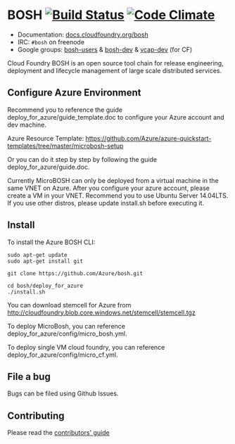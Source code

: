 # BOSH [![Build Status](https://travis-ci.org/cloudfoundry/bosh.png?branch=master)](https://travis-ci.org/cloudfoundry/bosh) [![Code Climate](https://codeclimate.com/github/cloudfoundry/bosh.png)](https://codeclimate.com/github/cloudfoundry/bosh)

* Documentation: [docs.cloudfoundry.org/bosh](http://docs.cloudfoundry.org/bosh)
* IRC: `#bosh` on freenode
* Google groups:
  [bosh-users](https://groups.google.com/a/cloudfoundry.org/group/bosh-users/topics) &
  [bosh-dev](https://groups.google.com/a/cloudfoundry.org/group/bosh-dev/topics) &
  [vcap-dev](https://groups.google.com/a/cloudfoundry.org/group/vcap-dev/topics) (for CF)

Cloud Foundry BOSH is an open source tool chain for release engineering,
deployment and lifecycle management of large scale distributed services.

## Configure Azure Environment

Recommend you to reference the guide deploy_for_azure/guide_template.doc to configure your Azure account and dev machine.

Azure Resource Template: https://github.com/Azure/azure-quickstart-templates/tree/master/microbosh-setup

Or you can do it step by step by following the guide deploy_for_azure/guide.doc.

Currently MicroBOSH can only be deployed from a virtual machine in the same VNET on Azure.
After you configure your azure account, please create a VM in your VNET. 
Recommend you to use Ubuntu Server 14.04LTS. If you use other distros, please update install.sh before executing it.

## Install

To install the Azure BOSH CLI:

```
sudo apt-get update
sudo apt-get install git

git clone https://github.com/Azure/bosh.git

cd bosh/deploy_for_azure
./install.sh
```

You can download stemcell for Azure from http://cloudfoundry.blob.core.windows.net/stemcell/stemcell.tgz

To deploy MicroBosh, you can reference deploy_for_azure/config/micro_bosh.yml.

To deploy single VM cloud foundry, you can reference deploy_for_azure/config/micro_cf.yml.

## File a bug

Bugs can be filed using Github Issues.

## Contributing

Please read the [contributors' guide](CONTRIBUTING.md)